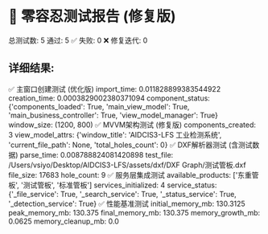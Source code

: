 
🎯 零容忍测试报告 (修复版)
=========================

总测试数: 5
通过: 5 ✅
失败: 0 ❌
修复迭代: 0

详细结果:
---------
✅ 主窗口创建测试 (优化版)
   import_time: 0.011828899383544922
   creation_time: 0.0003829002380371094
   component_status: {'components_loaded': True, 'main_view_model': True, 'main_business_controller': True, 'view_model_manager': True}
   window_size: (1200, 800)
✅ MVVM架构测试 (修复版)
   components_created: 3
   view_model_attrs: {'window_title': 'AIDCIS3-LFS 工业检测系统', 'current_file_path': None, 'total_holes_count': 0}
✅ DXF解析器测试 (含测试数据)
   parse_time: 0.008788824081420898
   test_file: /Users/vsiyo/Desktop/AIDCIS3-LFS/assets/dxf/DXF Graph/测试管板.dxf
   file_size: 17683
   hole_count: 9
✅ 服务层集成测试
   available_products: ['东重管板', '测试管板', '标准管板']
   services_initialized: 4
   service_status: {'_file_service': True, '_search_service': True, '_status_service': True, '_detection_service': True}
✅ 性能基准测试
   initial_memory_mb: 130.3125
   peak_memory_mb: 130.375
   final_memory_mb: 130.375
   memory_growth_mb: 0.0625
   memory_cleanup_mb: 0.0
